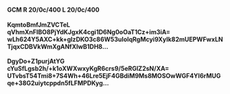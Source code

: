 #### GCM R 20/0c/400 L 20/0c/400
**KqmtoBmfJmZVCTeL**<br/>**qVhmXnFIBO8PjYdKJgxK4cgi1D6Ng0oOaT1Cz+im3iA=**<br/>**wLh624Y5AXC+kk+glzDKO3c86W53uIoIqRgMcyi9XyIk82mUEPWFwxLNTjqxCDBVkWmXgANfXlwB1DH8...**<br/><br/>
**DgyDo+Z1purjAtYG**<br/>**cYuSfLgsb2h/+k1oXWXwxyKgR6crs9/5eRGIZ2sN/XA=**<br/>**UTvbsT54Tmi8+7S4Wh+46Lre5EjF4GBdiM9Ms8MOSOwWGF4Yl6rMUGqe+38G2uiytcppdn5fLFMPDKyg...**